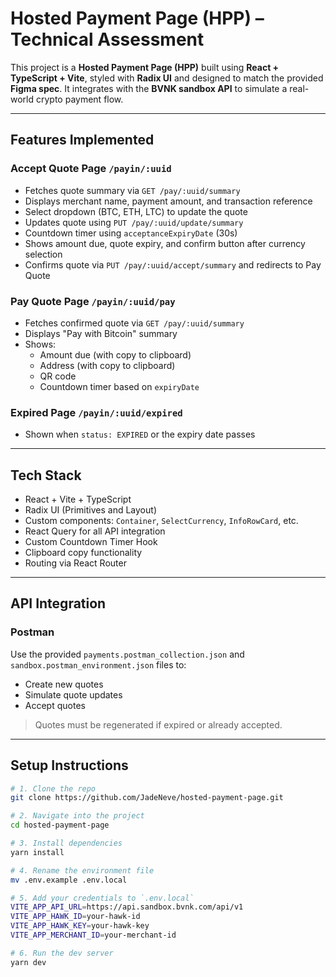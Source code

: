# Hosted Payment Page (HPP) – Technical Assessment

This project is a **Hosted Payment Page (HPP)** built using **React + TypeScript + Vite**, styled with **Radix UI** and designed to match the provided **Figma spec**. It integrates with the **BVNK sandbox API** to simulate a real-world crypto payment flow.

---

## Features Implemented

### Accept Quote Page `/payin/:uuid`
- Fetches quote summary via `GET /pay/:uuid/summary`
- Displays merchant name, payment amount, and transaction reference
- Select dropdown (BTC, ETH, LTC) to update the quote
- Updates quote using `PUT /pay/:uuid/update/summary`
- Countdown timer using `acceptanceExpiryDate` (30s)
- Shows amount due, quote expiry, and confirm button after currency selection
- Confirms quote via `PUT /pay/:uuid/accept/summary` and redirects to Pay Quote

### Pay Quote Page `/payin/:uuid/pay`
- Fetches confirmed quote via `GET /pay/:uuid/summary`
- Displays "Pay with Bitcoin" summary
- Shows:
  - Amount due (with copy to clipboard)
  - Address (with copy to clipboard)
  - QR code
  - Countdown timer based on `expiryDate`

### Expired Page `/payin/:uuid/expired`
- Shown when `status: EXPIRED` or the expiry date passes

---

## Tech Stack

- React + Vite + TypeScript
- Radix UI (Primitives and Layout)
- Custom components: `Container`, `SelectCurrency`, `InfoRowCard`, etc.
- React Query for all API integration
- Custom Countdown Timer Hook
- Clipboard copy functionality
- Routing via React Router

---

## API Integration

### Postman
Use the provided `payments.postman_collection.json` and `sandbox.postman_environment.json` files to:
- Create new quotes
- Simulate quote updates
- Accept quotes

> Quotes must be regenerated if expired or already accepted.

---

## Setup Instructions

```bash
# 1. Clone the repo
git clone https://github.com/JadeNeve/hosted-payment-page.git

# 2. Navigate into the project
cd hosted-payment-page

# 3. Install dependencies
yarn install

# 4. Rename the environment file
mv .env.example .env.local

# 5. Add your credentials to `.env.local`
VITE_APP_API_URL=https://api.sandbox.bvnk.com/api/v1
VITE_APP_HAWK_ID=your-hawk-id
VITE_APP_HAWK_KEY=your-hawk-key
VITE_APP_MERCHANT_ID=your-merchant-id

# 6. Run the dev server
yarn dev

